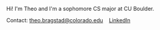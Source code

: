 Hi! I'm Theo and I'm a sophomore CS major at CU Boulder.  

Contact: theo.bragstad@colorado.edu &nbsp;&nbsp; [LinkedIn](https://www.linkedin.com/in/theobragstad)
